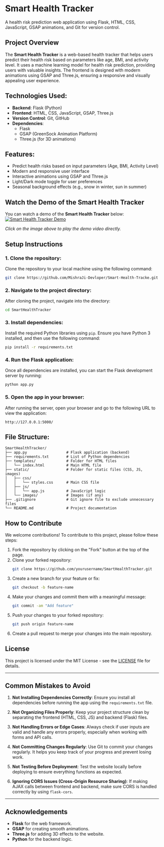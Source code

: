 
# Smart Health Tracker

A health risk prediction web application using Flask, HTML, CSS, JavaScript, GSAP animations, and Git for version control.

## Project Overview

The **Smart Health Tracker** is a web-based health tracker that helps users predict their health risk based on parameters like age, BMI, and activity level. It uses a machine learning model for health risk prediction, providing users with valuable insights. The frontend is designed with modern animations using GSAP and Three.js, ensuring a responsive and visually appealing user experience.

## Technologies Used:
- **Backend**: Flask (Python)
- **Frontend**: HTML, CSS, JavaScript, GSAP, Three.js
- **Version Control**: Git, GitHub
- **Dependencies**:
  - Flask
  - GSAP (GreenSock Animation Platform)
  - Three.js (for 3D animations)

## Features:
- Predict health risks based on input parameters (Age, BMI, Activity Level)
- Modern and responsive user interface
- Interactive animations using GSAP and Three.js
- Light/Dark mode toggle for user preferences
- Seasonal background effects (e.g., snow in winter, sun in summer)

## Watch the Demo of the Smart Health Tracker

You can watch a demo of the **Smart Health Tracker** below:
[![Smart Health Tracker Demo](https://github.com/MishraJi-Devloper/Smart-Health-Tracker/blob/main/Screenshot%202025-02-28%20020250.png)](https://www.youtube.com/watch?v=zOjfJ_vVLk8)

*Click on the image above to play the demo video directly.*

## Setup Instructions

### 1. Clone the repository:
Clone the repository to your local machine using the following command:

```bash
git clone https://github.com/MishraJi-Devloper/Smart-Health-Tracke.git
```

### 2. Navigate to the project directory:
After cloning the project, navigate into the directory:

```bash
cd SmartHealthTracker
```

### 3. Install dependencies:
Install the required Python libraries using `pip`. Ensure you have Python 3 installed, and then use the following command:

```bash
pip install -r requirements.txt
```

### 4. Run the Flask application:
Once all dependencies are installed, you can start the Flask development server by running:

```bash
python app.py
```

### 5. Open the app in your browser:
After running the server, open your browser and go to the following URL to view the application:

```
http://127.0.0.1:5000/
```

## File Structure:
```
SmartHealthTracker/
├── app.py                  # Flask application (backend)
├── requirements.txt        # List of Python dependencies
├── templates/              # Folder for HTML files
│   └── index.html          # Main HTML file
├── static/                 # Folder for static files (CSS, JS, images)
│   ├── css/
│   │   └── styles.css      # Main CSS file
│   ├── js/
│   │   └── app.js          # JavaScript logic
│   └── images/             # Images (if any)
├── .gitignore              # Git ignore file to exclude unnecessary files
└── README.md               # Project documentation
```

## How to Contribute

We welcome contributions! To contribute to this project, please follow these steps:
1. Fork the repository by clicking on the "Fork" button at the top of the page.
2. Clone your forked repository:
   ```bash
   git clone https://github.com/yourusername/SmartHealthTracker.git
   ```
3. Create a new branch for your feature or fix:
   ```bash
   git checkout -b feature-name
   ```
4. Make your changes and commit them with a meaningful message:
   ```bash
   git commit -am "Add feature"
   ```
5. Push your changes to your forked repository:
   ```bash
   git push origin feature-name
   ```
6. Create a pull request to merge your changes into the main repository.

## License

This project is licensed under the MIT License - see the [LICENSE](https://github.com/MishraJi-Devloper/Smart-Health-Tracker/blob/main/MIT%20License.txt) file for details.


---

## Common Mistakes to Avoid

1. **Not Installing Dependencies Correctly**:
   Ensure you install all dependencies before running the app using the `requirements.txt` file.

2. **Not Organizing Files Properly**:
   Keep your project structure clean by separating the frontend (HTML, CSS, JS) and backend (Flask) files.

3. **Not Handling Errors or Edge Cases**:
   Always check if user inputs are valid and handle any errors properly, especially when working with forms and API calls.

4. **Not Committing Changes Regularly**:
   Use Git to commit your changes regularly. It helps you keep track of your progress and prevent losing work.

5. **Not Testing Before Deployment**:
   Test the website locally before deploying to ensure everything functions as expected.

6. **Ignoring CORS Issues (Cross-Origin Resource Sharing)**:
   If making AJAX calls between frontend and backend, make sure CORS is handled correctly by using `flask-cors`.

---

## Acknowledgements

- **Flask** for the web framework.
- **GSAP** for creating smooth animations.
- **Three.js** for adding 3D effects to the website.
- **Python** for the backend logic.





